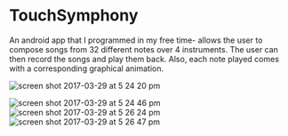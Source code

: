 # TouchSymphony

An android app that I programmed in my free time- allows the user to compose songs from 32 different notes over 4 instruments.
The user can then record the songs and play them back. Also, each note played comes with a corresponding graphical animation. 

![screen shot 2017-03-29 at 5 24 20 pm](https://cloud.githubusercontent.com/assets/21694506/24535479/60e28046-15a2-11e7-9cb1-773703a93681.png)

![screen shot 2017-03-29 at 5 24 46 pm](https://cloud.githubusercontent.com/assets/21694506/24535501/83a1c178-15a2-11e7-8db8-92467834a60f.png)
![screen shot 2017-03-29 at 5 26 24 pm](https://cloud.githubusercontent.com/assets/21694506/24535502/83a7e9f4-15a2-11e7-91bb-b820353b8c3f.png)
![screen shot 2017-03-29 at 5 26 47 pm](https://cloud.githubusercontent.com/assets/21694506/24535503/83a9ed8a-15a2-11e7-964b-d7251429df5b.png)
